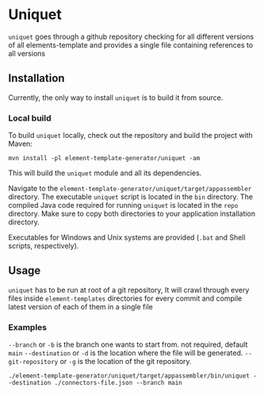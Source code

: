 # Uniquet

`uniquet` goes through a github repository checking for all different versions of all elements-template and provides a single file containing references to all versions

## Installation

Currently, the only way to install `uniquet` is to build it from source.

### Local build

To build `uniquet` locally, check out the repository and build the project with Maven:

```shell
mvn install -pl element-template-generator/uniquet -am
```

This will build the `uniquet` module and all its dependencies.

Navigate to the `element-template-generator/uniquet/target/appassembler` directory.
The executable `uniquet` script is located in the `bin` directory. The compiled Java code required for
running `uniquet` is located in the `repo` directory. Make sure to copy both directories to your application installation directory.

Executables for Windows and Unix systems are provided (`.bat` and Shell scripts, respectively).

## Usage

`uniquet` has to be run at root of a git repository, It will crawl through every files inside `element-templates` directories for every commit and compile latest version of each of them in a single file

### Examples

`--branch` or `-b` is the branch one wants to start from. not required, default `main`
`--destination` or `-d` is the location where the file will be generated.
`--git-repository` or `-g` is the location of the git repository.

```shell
./element-template-generator/uniquet/target/appassembler/bin/uniquet --destination ./connectors-file.json --branch main
```
